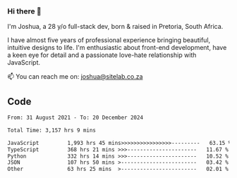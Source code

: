 ### Hi there 👋

I'm Joshua, a 28 y/o full-stack dev, born & raised in Pretoria, South Africa. 

I have almost five years of professional experience bringing beautiful, intuitive designs to life. I'm enthusiastic about front-end development, have a keen eye for detail and a passionate love-hate relationship with JavaScript.

📫 You can reach me on: joshua@sitelab.co.za

## **Code**

<!--START_SECTION:waka-->

```txt
From: 31 August 2021 - To: 20 December 2024

Total Time: 3,157 hrs 9 mins

JavaScript         1,993 hrs 45 mins>>>>>>>>>>>>>>>>---------   63.15 %
TypeScript         368 hrs 21 mins >>>----------------------   11.67 %
Python             332 hrs 14 mins >>>----------------------   10.52 %
JSON               107 hrs 50 mins >------------------------   03.42 %
Other              63 hrs 25 mins  >------------------------   02.01 %
```

<!--END_SECTION:waka-->
